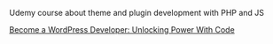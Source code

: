 

Udemy course about theme and plugin development with PHP and JS

[Become a WordPress Developer: Unlocking Power With Code](https://www.udemy.com/become-a-wordpress-developer-php-javascript/)
